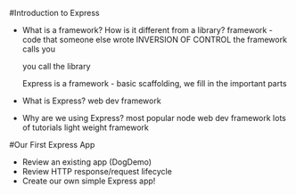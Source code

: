 #Introduction to Express

* What is a framework? How is it different from a library?
    framework - code that someone else wrote
    INVERSION OF CONTROL
    the framework calls you 

    you call the library
    
    Express is a framework - basic scaffolding, we fill in the important parts
    
* What is Express?
    web dev framework
    
* Why are we using Express?
    most popular node web dev framework
    lots of tutorials
    light weight framework

#Our First Express App

* Review an existing app (DogDemo)
* Review HTTP response/request lifecycle
* Create our own simple Express app!